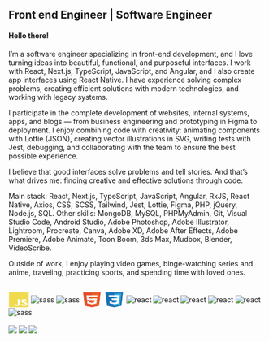 <h2> Front end Engineer | Software Engineer </h2>
 
<h4>Hello there!</h4>
<p>I’m a software engineer specializing in front-end development, and I love turning ideas into beautiful, functional, and purposeful interfaces. I work with React, Next.js, TypeScript, JavaScript, and Angular, and I also create app interfaces using React Native. I have experience solving complex problems, creating efficient solutions with modern technologies, and working with legacy systems.
 
I participate in the complete development of websites, internal systems, apps, and blogs — from business engineering and prototyping in Figma to deployment. I enjoy combining code with creativity: animating components with Lottie (JSON), creating vector illustrations in SVG, writing tests with Jest, debugging, and collaborating with the team to ensure the best possible experience.

I believe that good interfaces solve problems and tell stories. And that’s what drives me: finding creative and effective solutions through code.

Main stack: React, Next.js, TypeScript, JavaScript, Angular, RxJS, React Native, Axios, CSS, SCSS, Tailwind, Jest, Lottie, Figma, PHP, jQuery, Node.js, SQL.
Other skills: MongoDB, MySQL, PHPMyAdmin, Git, Visual Studio Code, Android Studio, Adobe Photoshop, Adobe Illustrator, Lightroom, Procreate, Canva, Adobe XD, Adobe After Effects, Adobe Premiere, Adobe Animate, Toon Boom, 3ds Max, Mudbox, Blender, VideoScribe.

Outside of work, I enjoy playing video games, binge-watching series and anime, traveling, practicing sports, and spending time with loved ones.</p>

 <div style="display: inline_block"><br>
  <img align="center" alt="Js" height="30" width="40" src="https://raw.githubusercontent.com/devicons/devicon/master/icons/javascript/javascript-plain.svg">
   <img align="center" alt="sass" height="30" width="40"  src="https://cdn.jsdelivr.net/gh/devicons/devicon/icons/typescript/typescript-plain.svg" />
  <img align="center" alt="sass" height="30" width="40" src="https://cdn.jsdelivr.net/gh/devicons/devicon@latest/icons/nodejs/nodejs-original.svg" />      
  <img align="center" alt="HTML" height="30" width="40" src="https://raw.githubusercontent.com/devicons/devicon/master/icons/html5/html5-original.svg">
  <img align="center" alt="CSS" height="30" width="40" src="https://raw.githubusercontent.com/devicons/devicon/master/icons/css3/css3-original.svg">
  <img align="center" alt="react" height="30" width="40" src="https://cdn.jsdelivr.net/gh/devicons/devicon/icons/react/react-original.svg"> 
  <img  align="center" alt="react" height="30" width="40" src="https://cdn.jsdelivr.net/gh/devicons/devicon@latest/icons/nextjs/nextjs-original.svg" />
  <img align="center" alt="react" height="30" width="40" src="https://cdn.jsdelivr.net/gh/devicons/devicon/icons/angularjs/angularjs-plain.svg">
  <img align="center" alt="react" height="30" width="40" src="https://cdn.jsdelivr.net/gh/devicons/devicon@latest/icons/rxjs/rxjs-original.svg" />
  <img align="center" alt="react" height="30" width="40" src="https://cdn.jsdelivr.net/gh/devicons/devicon@latest/icons/bootstrap/bootstrap-original.svg" />       
  <img align="center" alt="sass" height="30" width="40" src="https://cdn.jsdelivr.net/gh/devicons/devicon/icons/sass/sass-original.svg">

          
 </div>
 
 <br>
   
<div> 
  <a href="https://www.behance.net/maemi" target="_blank"><img src="https://img.shields.io/badge/-Behance-%23E4405F?style=for-the-badge&logo=behance&logoColor=white" target="_blank"></a>
  <a href = "mailto:mariaemiliapgmartins@hotmail.com"><img src="https://img.shields.io/badge/-Email-%23333?style=for-the-badge&logo=email&logoColor=white" target="_blank"></a>
  <a href="https://www.linkedin.com/in/maria-em%C3%ADlia-martins-676b91bb/" target="_blank"><img src="https://img.shields.io/badge/-LinkedIn-%230077B5?style=for-the-badge&logo=linkedin&logoColor=white" target="_blank"></a> 
</div>
 
  

